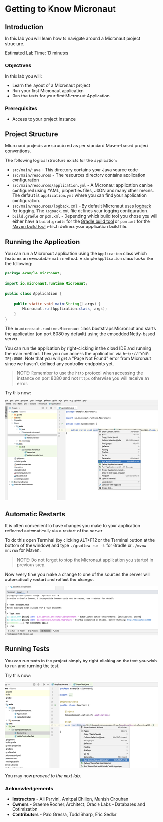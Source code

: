 # Getting to Know Micronaut

## Introduction
In this lab you will learn how to navigate around a Micronaut project structure.

Estimated Lab Time: 10 minutes

### Objectives

In this lab you will:
* Learn the layout of a Micronaut project
* Run your first Micronaut application
* Run the tests for your first Micronaut Application

### Prerequisites
- Access to your project instance

## Project Structure
Micronaut projects are structured as per standard Maven-based project conventions.

The following logical structure exists for the application:

* `src/main/java` - This directory contains your Java source code
* `src/main/resources` - The resources directory contains application configuration
* `src/main/resources/application.yml` - A Micronaut application can be configured using YAML, properties files, JSON and many other means. The default is `application.yml` where you can find your application configuration.
* `src/main/resources/logback.xml` - By default Micronaut uses [logback](http://logback.qos.ch) for logging. The `logback.xml` file defines your logging configuration.
* `build.gradle` or `pom.xml` - Depending which build tool you chose you will either have a `build.gradle` for the [Gradle build tool](https://gradle.org) or `pom.xml` for the [Maven build tool](https://maven.apache.org) which defines your application build file.

## Running the Application
You can run a Micronaut application using the `Application` class which features an executable `main` method. A simple `Application` class looks like the following:

```java
package example.micronaut;

import io.micronaut.runtime.Micronaut;

public class Application {

    public static void main(String[] args) {
        Micronaut.run(Application.class, args);
    }
}
```

The `io.micronaut.runtime.Micronaut` class bootstraps Micronaut and starts the application (on port 8080 by default) using the embedded Netty-based server.

You can run the application by right-clicking in the cloud IDE and running the main method. Then you can access the application via `http://[YOUR IP]:8080`. Note that you will get a "Page Not Found" error from Micronaut since we haven't defined any controller endpoints yet.

> NOTE: Remember to use the `http` protocol when accessing the instance on port 8080 and not `https` otherwise you will receive an error.

Try this now:

![Running the application](images/running.png)

## Automatic Restarts
It is often convenient to have changes you make to your application reflected automatically via a restart of the server.

To do this open Terminal (by clicking ALT+F12 or the Terminal button at the bottom of the window) and type `./gradlew run -t` for Gradle or `./mvnw mn:run` for Maven.

> NOTE: Do not forget to stop the Micronaut application you started in previous step.

Now every time you make a change to one of the sources the server will automatically restart and reflect the change.

![Running the application](images/autorestart.png)

## Running Tests
You can run tests in the project simply by right-clicking on the test you wish to run and running the test.

Try this now:

![Running tests](images/running-tests.png)

You may now *proceed to the next lab*.

### Acknowledgements
- **Instructors** - Ali Parvini, Amitpal Dhillon, Munish Chouhan
- **Owners** - Graeme Rocher, Architect, Oracle Labs - Databases and Optimization
- **Contributors** - Palo Gressa, Todd Sharp, Eric Sedlar
